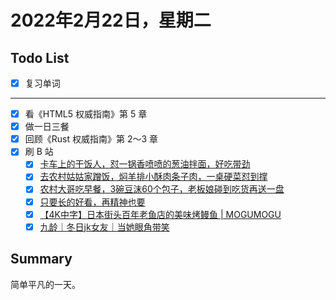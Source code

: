 # 2022年2月22日，星期二
## Todo List

- [x] 复习单词
--------
- [x] 看《HTML5 权威指南》第 5 章
- [x] 做一日三餐
- [x] 回顾《Rust 权威指南》第 2～3 章
- [x] 刷 B 站
  - [x] [卡车上的干饭人，怼一锅香喷喷的葱油拌面，好吃带劲](https://b23.tv/0LyzsEK)
  - [x] [去农村姑姑家蹭饭，焖羊排小酥肉条子肉，一桌硬菜怼到撑](https://b23.tv/KQctAcL)
  - [x] [农村大哥吃早餐，3碗豆沫60个包子，老板娘碰到吃货再送一盘](https://b23.tv/HzrEOHU)
  - [x] [只要长的好看，再精神也要](https://b23.tv/XbXeftq)
  - [x] [【4K中字】日本街头百年老鱼店的美味烤鳗鱼 | MOGUMOGU](https://b23.tv/3MgBc4q)
  - [x] [九龄｜冬日jk女友｜当她眼角带笑](https://b23.tv/2GhQgJn)

## Summary

简单平凡的一天。
